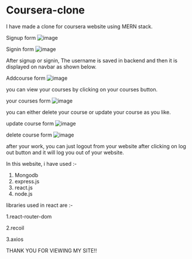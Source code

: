 # Coursera-clone
I have made a clone for coursera website using MERN stack.


Signup form
![image](https://github.com/harshsrivastava05/Coursera-clone/assets/130855160/22e89cdc-ba7a-48a1-8f6e-f152777ce262)

Signin form
![image](https://github.com/harshsrivastava05/Coursera-clone/assets/130855160/c012202a-ec36-4793-8008-ba397f0389ec)

After signup or signin, The username is saved in backend and then it is displayed on navbar as shown below.

Addcourse form
![image](https://github.com/harshsrivastava05/Coursera-clone/assets/130855160/3bfdaf5a-f826-4540-8955-aa5ec1f980fa)

you can view your courses by clicking on your courses button.

your courses form
![image](https://github.com/harshsrivastava05/Coursera-clone/assets/130855160/5f9b3577-2a3b-42bb-ba5c-c2af1eef9454)

you can either delete your course or update your course as you like.

update course form
![image](https://github.com/harshsrivastava05/Coursera-clone/assets/130855160/827b5397-ec09-48d8-8385-ee77c4885bd8)

delete course form
![image](https://github.com/harshsrivastava05/Coursera-clone/assets/130855160/e47f2ade-ead8-4ef3-9366-8f82f5e9304d)

after your work, you can just logout from your website after clicking on log out button and it will log you out of your website.

In this website, i have used :-
1. Mongodb
2. express.js
3. react.js
4. node.js

libraries used in react are :-

1.react-router-dom

2.recoil

3.axios

THANK YOU FOR VIEWING MY SITE!!
   
